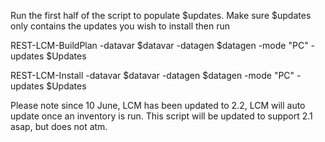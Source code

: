Run the first half of the script to populate $updates.
Make sure $updates only contains the updates you wish to install
then run 

REST-LCM-BuildPlan -datavar $datavar -datagen $datagen -mode "PC" -updates $Updates

REST-LCM-Install -datavar $datavar -datagen $datagen -mode "PC" -updates $Updates

Please note since 10 June, LCM has been updated to 2.2, LCM will auto update once an inventory is run.
This script will be updated to support 2.1 asap, but does not atm. 
